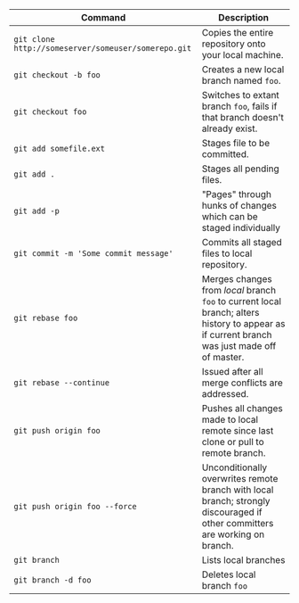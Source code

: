 | Command | Description |
|---------|------------|  
| `git clone http://someserver/someuser/somerepo.git` | Copies the entire repository onto your local machine. |
| `git checkout -b foo` | Creates a new local branch named `foo`. |
| `git checkout foo` | Switches to extant branch `foo`, fails if that branch doesn't already exist. |
| `git add somefile.ext` | Stages file to be committed. |
| `git add .` | Stages all pending files. |
| `git add -p` | "Pages" through hunks of changes which can be staged individually |
| `git commit -m 'Some commit message'` | Commits all staged files to local repository. |
| `git rebase foo` | Merges changes from _local_ branch `foo` to current local branch; alters history to appear as if current branch was just made off of master. |
| `git rebase --continue` | Issued after all merge conflicts are addressed. |
| `git push origin foo` | Pushes all changes made to local remote since last clone or pull to remote branch. |
| `git push origin foo --force` | Unconditionally overwrites remote branch with local branch; strongly discouraged if other committers are working on branch. |
| `git branch` | Lists local branches |
| `git branch -d foo` | Deletes local branch `foo` |
